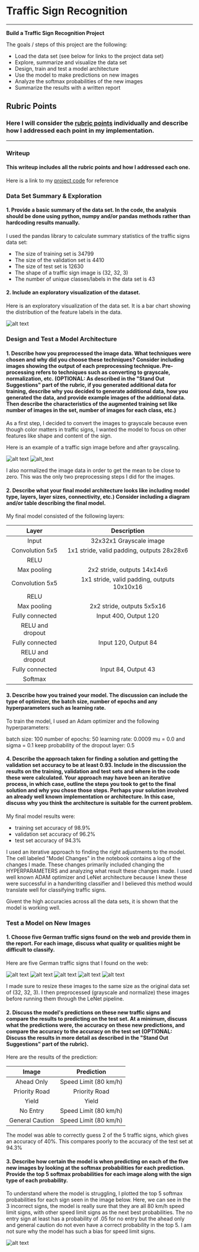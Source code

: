 # **Traffic Sign Recognition** 

---

**Build a Traffic Sign Recognition Project**

The goals / steps of this project are the following:
* Load the data set (see below for links to the project data set)
* Explore, summarize and visualize the data set
* Design, train and test a model architecture
* Use the model to make predictions on new images
* Analyze the softmax probabilities of the new images
* Summarize the results with a written report


[//]: # (Image References)

[image1]: ./examples/training-visualization.png "Visualization"
[image2]: ./examples/no-entry-orig.png "Original Sign"
[image3]: ./examples/no-entry-processed.jpg "Grayscale Sign"
[image4]: ./online-images/priority-road.png "Priority Road"
[image5]: ./online-images/yield.jpg "Yield"
[image6]: ./online-images/no-entry.png "No Entry"
[image7]: ./online-images/ahead-only.png "Ahead Only"
[image8]: ./online-images/caution.png "General Caution"
[image9]: ./examples/softmax-visualization.png "Softmax"

## Rubric Points
### Here I will consider the [rubric points](https://review.udacity.com/#!/rubrics/481/view) individually and describe how I addressed each point in my implementation.  

---
### Writeup 

#### This writeup includes all the rubric points and how I addressed each one.

Here is a link to my [project code](https://github.com/G-Ishan/Traffic-Sign-Classifier/blob/master/Traffic_Sign_Classifier.ipynb) for reference

### Data Set Summary & Exploration

#### 1. Provide a basic summary of the data set. In the code, the analysis should be done using python, numpy and/or pandas methods rather than hardcoding results manually.

I used the pandas library to calculate summary statistics of the traffic
signs data set:

* The size of training set is 34799
* The size of the validation set is 4410
* The size of test set is 12630
* The shape of a traffic sign image is (32, 32, 3)
* The number of unique classes/labels in the data set is 43

#### 2. Include an exploratory visualization of the dataset.

Here is an exploratory visualization of the data set. It is a bar chart showing the distribution of the feature labels in the data.

![alt text][image1]

### Design and Test a Model Architecture

#### 1. Describe how you preprocessed the image data. What techniques were chosen and why did you choose these techniques? Consider including images showing the output of each preprocessing technique. Pre-processing refers to techniques such as converting to grayscale, normalization, etc. (OPTIONAL: As described in the "Stand Out Suggestions" part of the rubric, if you generated additional data for training, describe why you decided to generate additional data, how you generated the data, and provide example images of the additional data. Then describe the characteristics of the augmented training set like number of images in the set, number of images for each class, etc.)

As a first step, I decided to convert the images to grayscale because even though color matters in traffic signs, I wanted the model to focus on other features like shape and content of the sign.

Here is an example of a traffic sign image before and after grayscaling.

![alt text][image2]
![alt_text][image3]

I also normalized the image data in order to get the mean to be close to zero. This was the only two preprocessing steps I did for the images.



#### 2. Describe what your final model architecture looks like including model type, layers, layer sizes, connectivity, etc.) Consider including a diagram and/or table describing the final model.

My final model consisted of the following layers:

| Layer         		|     Description	        					| 
|:---------------------:|:---------------------------------------------:| 
| Input         		| 32x32x1 Grayscale image   							| 
| Convolution 5x5     	| 1x1 stride, valid padding, outputs 28x28x6 |
| RELU					|												|
| Max pooling	      	| 2x2 stride,  outputs 14x14x6 |
| Convolution 5x5	    | 1x1 stride, valid padding, outputs 10x10x16 |
| RELU					|												|
| Max pooling	      	| 2x2 stride,  outputs 5x5x16 |
| Fully connected		| Input 400, Output 120 |
| RELU	and dropout				|												|
| Fully connected		| Input 120, Output 84 |
| RELU	and dropout				|												|
| Fully connected		| Input 84, Output 43 |
| Softmax				|              |

 


#### 3. Describe how you trained your model. The discussion can include the type of optimizer, the batch size, number of epochs and any hyperparameters such as learning rate.


To train the model, I used an Adam optimizer and the following hyperparameters:

batch size: 100
number of epochs: 50
learning rate: 0.0009
mu = 0.0 and sigma = 0.1
keep probability of the dropout layer: 0.5


#### 4. Describe the approach taken for finding a solution and getting the validation set accuracy to be at least 0.93. Include in the discussion the results on the training, validation and test sets and where in the code these were calculated. Your approach may have been an iterative process, in which case, outline the steps you took to get to the final solution and why you chose those steps. Perhaps your solution involved an already well known implementation or architecture. In this case, discuss why you think the architecture is suitable for the current problem.

My final model results were:
* training set accuracy of 98.9%
* validation set accuracy of 96.2%
* test set accuracy of 94.3%

I used an iterative approach to finding the right adjustments to the model. The cell labeled "Model Changes" in the notebook contains a log of the changes I made. These changes primarily included changing the HYPERPARAMETERS and analyzing what result these changes made. I used well known ADAM optimizer and LeNet architecture because I knew these were successful in a handwriting classifier and I believed this method would translate well for classifying traffic signs.

Givent the high accuracies across all the data sets, it is shown that the model is working well.
 

### Test a Model on New Images

#### 1. Choose five German traffic signs found on the web and provide them in the report. For each image, discuss what quality or qualities might be difficult to classify.

Here are five German traffic signs that I found on the web:

![alt text][image4] ![alt text][image5] ![alt text][image6] 
![alt text][image7] ![alt text][image8]

I made sure to resize these images to the same size as the original data set of (32, 32, 3). I then preprocessed (grayscale and normalize) these images before running them through the LeNet pipeline. 

#### 2. Discuss the model's predictions on these new traffic signs and compare the results to predicting on the test set. At a minimum, discuss what the predictions were, the accuracy on these new predictions, and compare the accuracy to the accuracy on the test set (OPTIONAL: Discuss the results in more detail as described in the "Stand Out Suggestions" part of the rubric).

Here are the results of the prediction:

| Image			        |     Prediction	        					| 
|:---------------------:|:---------------------------------------------:| 
| Ahead Only     		| Speed Limit (80 km/h)   									| 
| Priority Road     			| Priority Road 										|
| Yield					| Yield											|
| No Entry	      		| Speed Limit (80 km/h)					 				|
| General Caution		| Speed Limit (80 km/h)      							|


The model was able to correctly guess 2 of the 5 traffic signs, which gives an accuracy of 40%. This compares poorly to the accuracy of the test set at 94.3%

#### 3. Describe how certain the model is when predicting on each of the five new images by looking at the softmax probabilities for each prediction. Provide the top 5 softmax probabilities for each image along with the sign type of each probability.

To understand where the model is struggling, I plotted the top 5 softmax probabilities for each sign seen in the image below. Here, we can see in the 3 incorrect signs, the model is really sure that they are all 80 km/h speed limit signs, with other speed limit signs as the next best probabilities. The no entry sign at least has a probability of .05 for no entry but the ahead only and general caution do not even have a correct probability in the top 5. I am not sure why the model has such a bias for speed limit signs. 


![alt text][image9]



